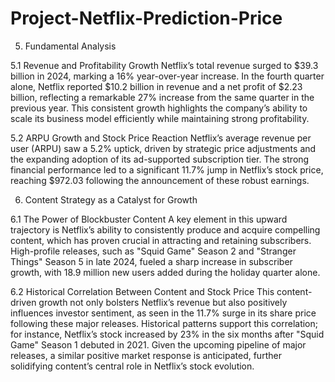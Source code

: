 # Project-Netflix-Prediction-Price

5. Fundamental Analysis

5.1 Revenue and Profitability Growth
Netflix’s total revenue surged to $39.3 billion in 2024,
marking a 16% year-over-year increase. In the fourth
quarter alone, Netflix reported $10.2 billion in
revenue and a net profit of $2.23 billion, reflecting a
remarkable 27% increase from the same quarter in
the previous year. This consistent growth highlights
the company’s ability to scale its business model
efficiently while maintaining strong profitability.

5.2 ARPU Growth and Stock Price Reaction
Netflix’s average revenue per user (ARPU) saw a 5.2%
uptick, driven by strategic price adjustments and the
expanding adoption of its ad-supported subscription
tier. The strong financial performance led to a
significant 11.7% jump in Netflix’s stock price,
reaching $972.03 following the announcement of
these robust earnings.

6. Content Strategy as a Catalyst for Growth

6.1 The Power of Blockbuster Content
A key element in this upward trajectory is Netflix’s
ability to consistently produce and acquire
compelling content, which has proven crucial in
attracting and retaining subscribers. High-profile
releases, such as "Squid Game" Season 2 and
"Stranger Things" Season 5 in late 2024, fueled a
sharp increase in subscriber growth, with 18.9
million new users added during the holiday quarter
alone.

6.2 Historical Correlation Between Content and
Stock Price
This content-driven growth not only bolsters
Netflix’s revenue but also positively influences
investor sentiment, as seen in the 11.7% surge in its
share price following these major releases. Historical
patterns support this correlation; for instance,
Netflix’s stock increased by 23% in the six months
after "Squid Game" Season 1 debuted in 2021. Given
the upcoming pipeline of major releases, a similar
positive market response is anticipated, further
solidifying content’s central role in Netflix’s stock
evolution.



